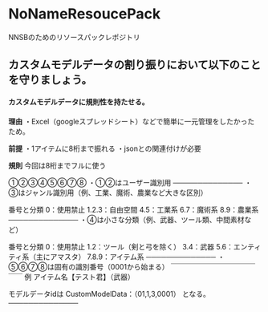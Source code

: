 # NoNameResoucePack
NNSBのためのリソースパックレポジトリ

## カスタムモデルデータの割り振りにおいて以下のことを守りましょう。



#### カスタムモデルデータに規則性を持たせる。

**理由**
・Excel（googleスプレッドシート）などで簡単に一元管理をしたかったため。

**前提**
・1アイテムに8桁まで振れる
・jsonとの関連付けが必要

**規則**
    今回は8桁までフルに使う

①②③④⑤⑥⑦⑧
・①②はユーザー識別用
──────────────
・③はジャンル識別用（例、工業、魔術、農業など大きな区別）

番号と分類
0：使用禁止
1.2.3：自由空間
4.5：工業系
6.7：魔術系
8.9：農業系
──────────────
・④は小さな分類（例、武器、ツール類、中間素材など）

番号と分類
0：使用禁止
1.2：ツール（剣と弓を除く）
3.4：武器
5.6：エンティティ系（主にアマスタ）
7.8.9：アイテム系
──────────────
・⑤⑥⑦⑧は固有の識別番号（0001から始まる）
￣￣￣￣￣￣￣￣￣￣￣￣￣￣
例
アイテム名【テスト君】（武器）

モデルデータidは
   CustomModelData：（01,1,3,0001）
となる。
──────────────
